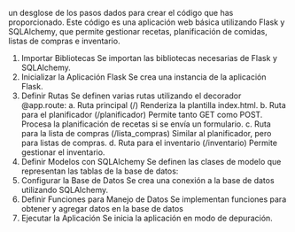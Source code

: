 un desglose de los pasos dados para crear el código que has proporcionado. Este código es una aplicación web básica utilizando Flask y SQLAlchemy, que permite gestionar recetas, planificación de comidas, listas de compras e inventario.

1. Importar Bibliotecas
Se importan las bibliotecas necesarias de Flask y SQLAlchemy.
2. Inicializar la Aplicación Flask
Se crea una instancia de la aplicación Flask.
3. Definir Rutas
Se definen varias rutas utilizando el decorador @app.route:
a. Ruta principal (/)
Renderiza la plantilla index.html.
b. Ruta para el planificador (/planificador)
Permite tanto GET como POST. Procesa la planificación de recetas si se envía un formulario.
c. Ruta para la lista de compras (/lista_compras)
Similar al planificador, pero para listas de compras.
d. Ruta para el inventario (/inventario)
Permite gestionar el inventario.
4. Definir Modelos con SQLAlchemy
Se definen las clases de modelo que representan las tablas de la base de datos:
5. Configurar la Base de Datos
Se crea una conexión a la base de datos utilizando SQLAlchemy.
6. Definir Funciones para Manejo de Datos
Se implementan funciones para obtener y agregar datos en la base de datos
7. Ejecutar la Aplicación
Se inicia la aplicación en modo de depuración.
